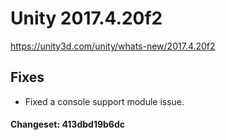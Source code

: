 # Unity 2017.4.20f2
https://unity3d.com/unity/whats-new/2017.4.20f2

## Fixes

<ul>
<li>Fixed a console support module issue.</li>
</ul>

#### Changeset: 413dbd19b6dc
